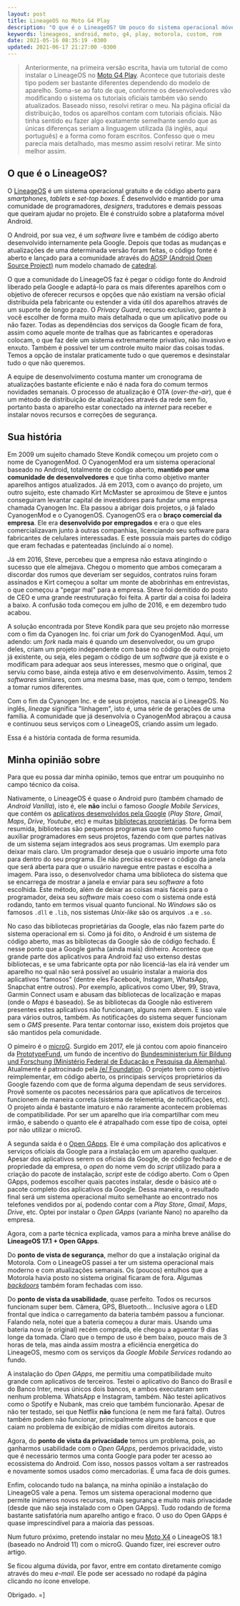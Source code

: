 ```yaml
---
layout: post
title: LineageOS no Moto G4 Play
description: "O que é o LineageOS? Um pouco do sistema operacional móvel, seus recursos, sua história, vantagens e desvantagens."
keywords: lineageos, android, moto, g4, play, motorola, custom, rom
date: 2021-05-16 08:35:19 -0300
updated: 2021-06-17 21:27:00 -0300
---
```


> Anteriormente, na primeira versão escrita, havia um tutorial de como instalar o LineageOS no [Moto G4 Play](https://www.gsmarena.com/motorola_moto_g4_play-8104.php#xt16030). Acontece que tutoriais deste tipo podem ser bastante diferentes dependendo do modelo de aparelho. Soma-se ao fato de que, conforme os desenvolvedores vão modificando o sistema os tutoriais oficiais também vão sendo atualizados. Baseado nisso, resolvi retirar o meu. Na página oficial da distribuição, todos os aparelhos contam com tutoriais oficiais.  Não tinha sentido eu fazer algo exatamente semelhante sendo que as únicas diferenças seriam a linguagem utilizada (lá inglês, aqui português) e a forma como foram escritos. Confesso que o meu parecia mais detalhado, mas mesmo assim resolvi retirar. Me sinto melhor assim.

## O que é o LineageOS?

O [LineageOS](https://lineageos.org/) é um sistema operacional gratuito e de código aberto para *smartphones*, *tablets* e *set-top boxes*. É desenvolvido e mantido por uma comunidade de programadores, *designers*, tradutores e demais pessoas que queiram ajudar no projeto. Ele é construído sobre a plataforma móvel Android.

O Android, por sua vez, é um *software* livre e também de código aberto desenvolvido internamente pela Google. Depois que todas as mudanças e atualizações de uma determinada versão foram feitas, o código fonte é aberto e lançado para a comunidade através do [AOSP (Android Open Source Project)](https://source.android.com/) num modelo chamado de [catedral](https://pt.wikipedia.org/wiki/A_Catedral_e_o_Bazar#Modelos_de_Desenvolvimento).

O que a comunidade do LineageOS faz é pegar o código fonte do Android liberado pela Google e adaptá-lo para os mais diferentes aparelhos com o objetivo de oferecer recursos e opções que não existiam na versão oficial distribuída pela fabricante ou estender a vida útil dos aparelhos através de um suporte de longo prazo. O *Privacy Guard*, recurso exclusivo, garante à você escolher de forma muito mais detalhada o que um aplicativo pode ou não fazer. Todas as dependências dos serviços da Google ficam de fora, assim como aquele monte de tralhas que as fabricantes e operadoras colocam, o que faz dele um sistema extremamente privativo, não invasivo e enxuto. Também é possível ter um controle muito maior das coisas todas. Temos a opção de instalar praticamente tudo o que queremos e desinstalar tudo o que não queremos.

A equipe de desenvolvimento costuma manter um cronograma de atualizações bastante eficiente e não é nada fora do comum termos novidades semanais. O processo de atualização é OTA (*over-the-air*), que é um método de distribuição de atualizações através da rede sem fio, portanto basta o aparelho estar conectado na *internet* para receber e instalar novos recursos e correções de segurança.

## Sua história

Em 2009 um sujeito chamado Steve Kondik começou um projeto com o nome de CyanogenMod. O CyanogenMod era um sistema operacional baseado no Android, totalmente de código aberto, **mantido por uma comunidade de desenvolvedores** e que tinha como objetivo manter aparelhos antigos atualizados. Já em 2013, com o avanço do projeto, um outro sujeito, este chamado Kirt McMaster se aproximou de Steve e juntos conseguiram levantar capital de investidores para fundar uma empresa chamada Cyanogen Inc. Ela passou a abrigar dois projetos, o já falado CyanogenMod e o CyanogenOS. CyanogenOS era o **braço comercial da empresa**. Ele era **desenvolvido por empregados** e era o que eles comercializavam junto à outras companhias, licenciando seu software para fabricantes de celulares interessadas. E este possuía mais partes do código que eram fechadas e patenteadas (incluindo aí o nome).

Já em 2016, Steve, percebeu que a empresa não estava atingindo o sucesso que ele almejava. Chegou o momento que ambos começaram a discordar dos rumos que deveriam ser seguidos, contratos ruins foram assinados e Kirt começou a soltar um monte de abobrinhas em entrevistas, o que começou a "pegar mal" para a empresa. Steve foi demitido do posto de CEO e uma grande reestruturação foi feita. A partir daí a coisa foi ladeira a baixo. A confusão toda começou em julho de 2016, e em dezembro tudo acabou.

A solução encontrada por Steve Kondik para que seu projeto não morresse com o fim da Cyanogen Inc. foi criar um *fork* do CyanogenMod. Aqui, um adendo: um *fork* nada mais é quando um desenvolvedor, ou um grupo deles, criam um projeto independente com base no código de outro projeto já existente, ou seja, eles pegam o código de um *software* que já existe e o modificam para adequar aos seus interesses, mesmo que o original, que serviu como base, ainda esteja ativo e em desenvolvimento. Assim, temos 2 *softwares* similares, com uma mesma base, mas que, com o tempo, tendem a tomar rumos diferentes.

Com o fim da Cyanogen Inc. e de seus projetos, nascia aí o LineageOS. No inglês, *lineage* significa "linhagem", isto é, uma série de gerações de uma família. A comunidade que já desenvolvia o CyanogenMod abraçou a causa e continuou seus serviços com o LineageOS, criando assim um legado.

Essa é a história contada de forma resumida.

## Minha opinião sobre

Para que eu possa dar minha opinião, temos que entrar um pouquinho no campo técnico da coisa.

Nativamente, o LineageOS é quase o Android puro (também chamado de *Android Vanilla*), isto é, ele **não** inclui o famoso *Google Mobile Services*, que contém os [aplicativos desenvolvidos pela Google](https://play.google.com/store/apps/dev?id=5700313618786177705) (*Play Store*, *Gmail*, *Maps*, *Drive*, *Youtube*, etc) e muitas [bibliotecas proprietárias](https://pt.wikipedia.org/wiki/Biblioteca_(computa%C3%A7%C3%A3o)). De forma bem resumida, bibliotecas são pequenos programas que tem como função auxiliar programadores em seus projetos, fazendo com que partes nativas de um sistema sejam integrados aos seus programas. Um exemplo para deixar mais claro. Um programador deseja que o usuário importe uma foto para dentro do seu programa. Ele não precisa escrever o código da janela que será aberta para que o usuário navegue entre pastas e escolha a imagem. Para isso, o desenvolvedor chama uma biblioteca do sistema que se encarrega de mostrar a janela e enviar para seu *software* a foto escolhida. Este método, além de deixar as coisas mais fáceis para o programador, deixa seu *software* mais coeso com o sistema onde está rodando, tanto em termos visual quanto funcional. No *Windows* são os famosos `.dll` e `.lib`, nos sistemas *Unix-like* são os arquivos `.a` e `.so`.

No caso das bibliotecas proprietárias da Google, elas não fazem parte do sistema operacional em si. Como já foi dito, o Android é um sistema de código aberto, mas as bibliotecas da Google são de código fechado. É nesse ponto que a Google ganha (ainda mais) dinheiro. Acontece que grande parte dos aplicativos para Android faz uso extenso destas bibliotecas, e se uma fabricante opta por não licenciá-las ela irá vender um aparelho no qual não será possível ao usuário instalar a maioria dos aplicativos "famosos" (dentre eles Facebook, Instagram, WhatsApp, Snapchat entre outros). Por exemplo, aplicativos como Uber, 99, Strava, Garmin Connect usam e abusam das bibliotecas de localização e mapas (onde o *Maps* é baseado). Se as bibliotecas da Google não estiverem presentes estes aplicativos não funcionam, alguns nem abrem. E isso vale para vários outros, também. As notificações do sistema sequer funcionam sem o *GMS* presente. Para tentar contornar isso, existem dois projetos que são mantidos pela comunidade.

O pimeiro é o [microG](https://microg.org/). Surgido em 2017, ele já contou com apoio financeiro da [PrototypeFund](https://prototypefund.de/project/microg/), um fundo de incentivo do [Bundesministerium für Bildung und Forschung (Ministério Federal de Educação e Pesquisa da Alemanha)](https://www.bmbf.de/en/index.html). Atualmente é patrocinado pela [/e/ Foundation](https://e.foundation). O projeto tem como objetivo reimplementar, em código aberto, os principais serviços proprietários da Google fazendo com que de forma alguma dependam de seus servidores. Provê somente os pacotes necessários para que aplicativos de terceiros funcionem de maneira correta (sistema de telemetria, de notificações, etc). O projeto ainda é bastante imaturo e não raramente acontecem problemas de compatibilidade. Por ser um aparelho que iria compartilhar com meu irmão, e sabendo o quanto ele é atrapalhado com esse tipo de coisa, optei por não utilizar o microG.

A segunda saída é o [Open GApps](https://opengapps.org/). Ele é uma compilação dos aplicativos e serviços oficiais da Google para a instalação em um aparelho qualquer. Apesar dos aplicativos serem os oficiais da Google, de código fechado e de propriedade da empresa, o *open* do nome vem do *script* utilizado para a criação do pacote de instalação, *script* este de código aberto. Com o Open GApps, podemos escolher quais pacotes instalar, desde o básico até o pacote completo dos aplicativos da Google. Dessa maneira, o resultado final será um sistema operacional muito semelhante ao encontrado nos telefones vendidos por aí, podendo contar com a *Play Store*, *Gmail*, *Maps*, *Drive*, etc. Optei por instalar o *Open GApps* (variante Nano) no aparelho da empresa.

Agora, com a parte técnica explicada, vamos para a minha breve análise do **LineageOS 17.1 + Open GApps**.

Do **ponto de vista de segurança**, melhor do que a instalação original da Motorola. Com o LineageOS passei a ter um sistema operacional mais moderno e com atualizações semanais. Os (poucos) entulhos que a Motorola havia posto no sistema original ficaram de fora. Algumas [*backdoors*](https://pt.wikipedia.org/wiki/Backdoor) também foram fechadas com isso.

Do **ponto de vista da usabilidade**, quase perfeito. Todos os recursos funcionam super bem. Câmera, GPS, Bluetooth... Inclusive agora o LED frontal que indica o carregamento da bateria também passou a funcionar. Falando nela, notei que a bateria começou a durar mais. Usando uma bateria nova (e original) recém comprada, ele chegou a aguentar 9 dias longe da tomada. Claro que o tempo de uso é bem baixo, pouco mais de 3 horas de tela, mas ainda assim mostra a eficiência energética do LineageOS, mesmo com os serviços da *Google Mobile Services* rodando ao fundo.

A instalação do *Open GApps*, me permitiu uma compatibilidade muito grande com aplicativos de terceiros. Testei o aplicativo do Banco do Brasil e do Banco Inter, meus únicos dois bancos, e ambos executaram sem nenhum problema. WhatsApp e Instagram, também. Não testei aplicativos como o Spotify e Nubank, mas creio que também funcionarão. Apesar de não ter testado, sei que Netflix **não** funciona (e nem me fará falta). Outros também podem não funcionar, principalmente alguns de bancos e que caiam no problema de exibição de mídias com direitos autorais.

Agora, do **ponto de vista da privacidade** temos um problema, pois, ao ganharmos usabilidade com o *Open GApps*, perdemos privacidade, visto que é necessário termos uma conta Google para poder ter acesso ao ecossistema do Android. Com isso, nossos passos voltam a ser rastreados e novamente somos usados como mercadorias. É uma faca de dois gumes.

Enfim, colocando tudo na balança, na minha opinião a instalação do LineageOS vale a pena. Temos um sistema operacional moderno que permite inúmeros novos recursos, mais segurança e muito mais privacidade (desde que não seja instalado com o Open GApps). Tudo rodando de forma bastante satisfatória num aparelho antigo e fraco. O uso do Open GApps é quase imprescindível para a maioria das pessoas.

Num futuro próximo, pretendo instalar no meu [Moto X4](https://www.gsmarena.com/motorola_moto_x4-8634.php#xt1900-6) o LineageOS 18.1 (baseado no Android 11) com o microG. Quando fizer, irei escrever outro artigo.

Se ficou alguma dúvida, por favor, entre em contato diretamente comigo através do meu *e-mail*. Ele pode ser acessado no rodapé da página clicando no ícone envelope.

Obrigado. =]

